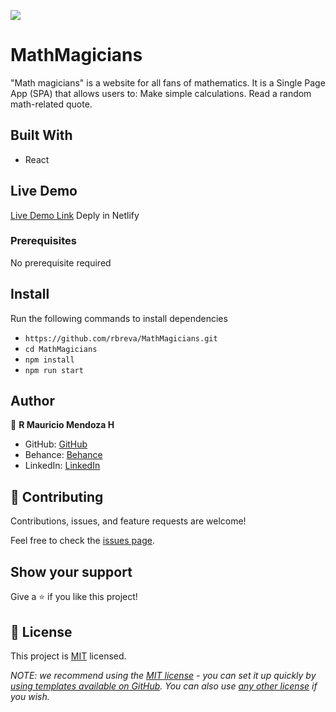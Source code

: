 


![](https://img.shields.io/badge/Microverse-blueviolet)

# MathMagicians
"Math magicians" is a website for all fans of mathematics. It is a Single Page App (SPA) that allows users to:  Make simple calculations. Read a random math-related quote.

## Built With
- React

## Live Demo
[Live Demo Link](https://rbreva-math-magicians.netlify.app/) Deply in Netlify

### Prerequisites
No prerequisite required


## Install
Run the following commands to install dependencies
 - `https://github.com/rbreva/MathMagicians.git`
 - `cd MathMagicians`
 - `npm install`
 - `npm run start`


## Author
👤 **R Mauricio Mendoza H**

- GitHub: [GitHub](https://github.com/rbreva)
- Behance: [Behance](https://www.behance.net/rbreva)
- LinkedIn: [LinkedIn](https://www.linkedin.com/in/r-mauricio-mendoza-huerta-0782a9166/)


## 🤝 Contributing

Contributions, issues, and feature requests are welcome!

Feel free to check the [issues page](https://github.com/rbreva/MathMagicians/issues).

## Show your support

Give a ⭐️ if you like this project!

## 📝 License

This project is [MIT](./LICENSE) licensed.

_NOTE: we recommend using the [MIT license](https://choosealicense.com/licenses/mit/) - you can set it up quickly by [using templates available on GitHub](https://docs.github.com/en/communities/setting-up-your-project-for-healthy-contributions/adding-a-license-to-a-repository). You can also use [any other license](https://choosealicense.com/licenses/) if you wish._


